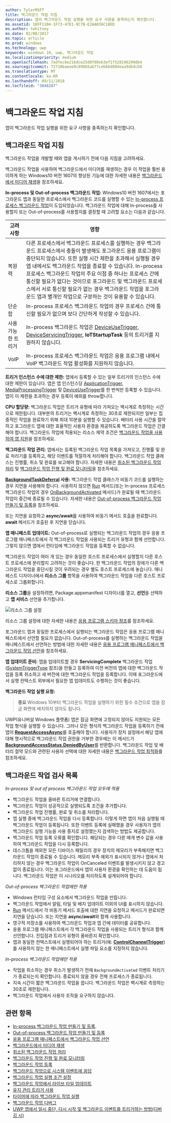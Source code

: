 ```yaml
---
author: TylerMSFT
title: 백그라운드 작업 지침
description: 앱이 백그라운드 작업 실행을 위한 요구 사항을 충족하는지 확인합니다.
ms.assetid: 18FF1104-1F73-47E1-9C7B-E2AA036C18ED
ms.author: twhitney
ms.date: 02/08/2017
ms.topic: article
ms.prod: windows
ms.technology: uwp
keywords: windows 10, uwp, 백그라운드 작업
ms.localizationpriority: medium
ms.openlocfilehash: 7adfecbe216dce25d0f80eb3ef1f528196299db4
ms.sourcegitcommit: 72710baeee8c898b5ab77ceb66d884eaa9db4cb8
ms.translationtype: MT
ms.contentlocale: ko-KR
ms.lasthandoff: 09/11/2018
ms.locfileid: "3846287"
---
```

# <a name="guidelines-for-background-tasks"></a>백그라운드 작업 지침


앱이 백그라운드 작업 실행을 위한 요구 사항을 충족하는지 확인합니다.

## <a name="background-task-guidance"></a>백그라운드 작업 지침

백그라운드 작업을 개발할 때와 앱을 게시하기 전에 다음 지침을 고려하세요.

백그라운드 작업을 사용하여 백그라운드에서 미디어를 재생하는 경우 이 작업을 훨씬 용이하게 하는 Windows10 버전 1607의 향상된 기능에 대한 자세한 내용은 [백그라운드에서 미디어 재생](https://msdn.microsoft.com/windows/uwp/audio-video-camera/background-audio)을 참조하세요.

**In-process 및 Out-of-process 백그라운드 작업:** Windows10 버전 1607에서는 포그라운드 앱과 동일한 프로세스에서 백그라운드 코드를 실행할 수 있는 [In-process 프로세스 백그라운드 작업](create-and-register-an-inproc-background-task.md)이 도입되었습니다. 백그라운드 작업에 대해 In-process를 사용할지 또는 Out-of-process를 사용할지를 결정할 때 고려할 요소는 다음과 같습니다.

|고려 사항 | 영향 |
|--------------|--------|
|복원력   | 다른 프로세스에서 백그라운드 프로세스를 실행하는 경우 백그라운드 프로세스에서 충돌이 발생해도 포그라운드 응용 프로그램이 중단되지 않습니다. 또한 실행 시간 제한을 초과해서 실행될 경우 앱 내에서도 백그라운드 작업을 종료할 수 있습니다. In-process 프로세스 백그라운드 작업의 주요 이점 중 하나는 프로세스 간에 통신할 필요가 없다는 것이므로 포그라운드 및 백그라운드 프로세스에서 서로 통신할 필요가 없는 경우 백그라운드 작업을 포그라운드 앱과 별개인 작업으로 구분하는 것이 유용할 수 있습니다. |
|단순함    | In-process 프로세스 백그라운드 작업의 경우 프로세스 간에 통신할 필요가 없으며 보다 간단하게 작성할 수 있습니다.  |
|사용 가능한 트리거 | In-process 백그라운드 작업은 [DeviceUseTrigger](https://msdn.microsoft.com/library/windows/apps/windows.applicationmodel.background.deviceusetrigger.aspx?f=255&MSPPError=-2147217396), [DeviceServicingTrigger](https://msdn.microsoft.com/library/windows/apps/windows.applicationmodel.background.deviceservicingtrigger.aspx), **IoTStartupTask** 등의 트리거를 지원하지 않습니다. |
|VoIP | In-process 프로세스 백그라운드 작업은 응용 프로그램 내에서 VoIP 백그라운드 작업 활성화를 지원하지 않습니다. |  

**트리거 인스턴스 수에 대한 제한:** 앱에서 등록할 수 있는 일부 트리거의 인스턴스 수에 대한 제한이 있습니다. 앱은 앱 인스턴스당 [ApplicationTrigger](https://docs.microsoft.com/uwp/api/Windows.ApplicationModel.Background.ApplicationTrigger), [MediaProcessingTrigger](https://docs.microsoft.com/uwp/api/windows.applicationmodel.background.mediaprocessingtrigger) 및 [DeviceUseTrigger](https://msdn.microsoft.com/library/windows/apps/windows.applicationmodel.background.deviceusetrigger.aspx?f=255&MSPPError=-2147217396)를 한 번씩만 등록할 수 있습니다. 앱이 이 제한을 초과하는 경우 등록이 예외를 throw합니다.

**CPU 할당량:** 백그라운드 작업은 트리거 유형에 따라 가져오는 벽시계로 측정하는 시간으로 제한됩니다. 대부분의 트리거는 벽시계로 측정하는 30초로 제한되지만 일부는 집중적인 작업을 완료하기 위해 최대 10분을 실행할 수 있습니다. 배터리 사용 시간을 절약하고 포그라운드 앱에 대한 효율적인 사용자 환경을 제공하도록 백그라운드 작업은 간결해야 합니다. 백그라운드 작업에 적용되는 리소스 제약 조건은 [백그라운드 작업을 사용하여 앱 지원](support-your-app-with-background-tasks.md)을 참조하세요.

**백그라운드 작업 관리:** 앱에서는 등록된 백그라운드 작업 목록을 가져오고, 진행률 및 완료 처리기를 등록하고, 해당 이벤트를 적절하게 처리해야 합니다. 백그라운드 작업 클래스는 진행률, 취소 및 완료를 보고해야 합니다. 자세한 내용은 [취소된 백그라운드 작업 처리](handle-a-cancelled-background-task.md) 및 [백그라운드 작업 진행 및 완료 모니터링](monitor-background-task-progress-and-completion.md)을 참조하세요.

**[BackgroundTaskDeferral](https://msdn.microsoft.com/library/windows/apps/hh700499) 사용:** 백그라운드 작업 클래스가 비동기 코드를 실행하는 경우 지연을 사용해야 합니다. 사용하지 않으면 [Run](https://msdn.microsoft.com/library/windows/apps/windows.applicationmodel.background.ibackgroundtask.run.aspx) 메서드(또는 In-process 프로세스 백그라운드 작업의 경우 [OnBackgroundActivated](https://msdn.microsoft.com/library/windows/apps/windows.ui.xaml.application.onbackgroundactivated.aspx) 메서드)가 완료될 때 백그라운드 작업이 중간에 종료될 수 있습니다. 자세한 내용은 [Out-of-process 백그라운드 작업 만들기 및 등록](create-and-register-a-background-task.md)을 참조하세요.

또는 지연을 요청하고 **async/await**를 사용하여 비동기 메서드 호출을 완료합니다. **await** 메서드가 호출된 후 지연을 닫습니다.

**앱 매니페스트 업데이트:** Out-of-process로 실행되는 백그라운드 작업의 경우 응용 프로그램 매니페스트에서 각 백그라운드 작업을 사용되는 트리거 유형과 함께 선언합니다. 그렇지 않으면 앱에서 런타임에 백그라운드 작업을 등록할 수 없습니다.

백그라운드 작업이 여러 개 있는 경우 동일한 호스트 프로세스에서 실행할지 다른 호스트 프로세스에 분리할지 고려하는 것이 좋습니다. 한 백그라운드 작업의 장애가 다른 백그라운드 작업을 중단시킬 것이 우려되는 경우 별도 호스트 프로세스에 놓습니다.  매니페스트 디자이너에서 **리소스 그룹** 항목을 사용하여 백그라운드 작업을 다른 호스트 프로세스로 그룹화합니다. 

**리소스 그룹**을 설정하려면, Package.appxmanifest 디자이너를 열고, **선언**을 선택하고 **앱 서비스** 선언을 추가합니다.

![리소스 그룹 설정](images/resourcegroup.png)

리소스 그룹 설정에 대한 자세한 내용은 [응용 프로그램 스키마 참조](https://docs.microsoft.com/uwp/schemas/appxpackage/uapmanifestschema/element-application)를 참조하세요.

포그라운드 앱과 동일한 프로세스에서 실행되는 백그라운드 작업은 응용 프로그램 매니페스트에서 선언할 필요가 없습니다. Out-of-process를 실행하는 백그라운드 작업을 매니페스트에서 선언하는 방법에 대한 자세한 내용은 [응용 프로그램 매니페스트에서 백그라운드 작업 선언](declare-background-tasks-in-the-application-manifest.md)을 참조하세요.

**앱 업데이트 준비:** 앱을 업데이트할 경우 **ServicingComplete** 백그라운드 작업([SystemTriggerType](https://msdn.microsoft.com/library/windows/apps/br224839) 참조)을 만들고 등록하여 이전 버전의 앱에 대한 백그라운드 작업을 등록 취소하고 새 버전에 대한 백그라운드 작업을 등록합니다. 이때 포그라운드에서 실행 컨텍스트 외부에서 필요한 앱 업데이트도 수행하는 것이 좋습니다.

**백그라운드 작업 실행 요청:**

> **중요** Windows 10부터 백그라운드 작업을 실행하기 위한 필수 조건으로 앱을 잠금 화면에 배치하지 않아도 됩니다.

UWP(유니버설 Windows 플랫폼) 앱은 잠금 화면에 고정되지 않아도 지원되는 모든 작업 형식을 실행할 수 있습니다. 그러나 모든 형식의 백그라운드 작업을 등록하기 전에 앱이 [**RequestAccessAsync**](https://msdn.microsoft.com/library/windows/apps/hh700485)를 호출해야 합니다. 사용자가 장치 설정에서 해당 앱에 대해 명시적으로 백그라운드 작업 권한을 거부한 경우에는 이 메서드가 [**BackgroundAccessStatus.DeniedByUser**](https://msdn.microsoft.com/library/windows/apps/hh700439)를 반환합니다. 백그라운드 작업 및 배터리 절약 모드와 관련된 사용자 선택에 대한 자세한 내용은 [백그라운드 작업 최적화](https://docs.microsoft.com/windows/uwp/debug-test-perf/optimize-background-activity)를 참조하세요. 
## <a name="background-task-checklist"></a>백그라운드 작업 검사 목록

*In-process 및 out of process 백그라운드 작업 모두에 적용*

-   백그라운드 작업을 올바른 트리거에 연결합니다.
-   백그라운드 작업이 성공적으로 실행되도록 조건을 추가합니다.
-   백그라운드 작업 진행률, 완료 및 취소를 처리합니다.
-   앱 실행 중에 백그라운드 작업을 다시 등록합니다. 이렇게 하면 앱이 처음 실행될 때 백그라운드 작업이 등록됩니다. 또한 이벤트 등록에 실패했을 경우 사용자가 앱의 백그라운드 실행 기능을 사용 중지로 설정했는지 검색하는 방법도 제공합니다.
-   백그라운드 작업 등록 오류를 확인합니다. 해당되는 경우 다른 매개 변수 값을 사용하여 백그라운드 작업을 다시 등록합니다.
-   데스크톱을 제외한 모든 디바이스 패밀리의 경우 장치의 메모리가 부족해지면 백그라운드 작업이 종료될 수 있습니다. 메모리 부족 예외가 표시되지 않거나 앱에서 처리하지 않는 경우 백그라운드 작업이 OnCanceled 이벤트를 발생시키지 않고 경고 없이 종료됩니다. 이는 포그라운드에서 앱의 사용자 환경을 확인하는 데 도움이 됩니다. 백그라운드 작업은 이 시나리오를 처리하도록 설계되어야 합니다.

*Out-of-process 백그라운드 작업에만 적용*

-   Windows 런타임 구성 요소에서 백그라운드 작업을 만듭니다.
-   백그라운드 작업에서 알림, 타일 및 배지 업데이트 이외의 UI를 표시하지 않습니다.
-   [Run](https://msdn.microsoft.com/library/windows/apps/windows.applicationmodel.background.ibackgroundtask.run.aspx) 메서드에서 각 비동기 메서드 호출에 대한 지연을 요청하고 메서드가 완료되면 지연을 닫습니다. 또는 지연을 **async/await**와 함께 사용합니다.
-   영구적 저장소를 사용하여 백그라운드 작업과 앱 간에 데이터를 공유합니다.
-   응용 프로그램 매니페스트에서 각 백그라운드 작업을 사용되는 트리거 형식과 함께 선언합니다. 진입점과 트리거 유형이 올바른지 확인합니다.
-   앱과 동일한 컨텍스트에서 실행되어야 하는 트리거(예: [**ControlChannelTrigger**](https://msdn.microsoft.com/library/windows/apps/hh701032))를 사용하지 않는 한 매니페스트에서 실행 파일 요소를 지정하지 않습니다.

*In-process 백그라운드 작업에만 적용*

- 작업을 취소하는 경우 취소가 발생하기 전에 `BackgroundActivated` 이벤트 처리기가 종료되는지 확인합니다. 종료되지 않을 경우 전체 프로세스가 종료됩니다.
-   지속 시간이 짧은 백그라운드 작업을 씁니다. 백그라운드 작업은 벽시계로 측정하는 30초로 제한됩니다.
-   백그라운드 작업에서 사용자 조작을 요구하지 않습니다.

## <a name="related-topics"></a>관련 항목

* [In-process 백그라운드 작업 만들기 및 등록](create-and-register-an-inproc-background-task.md).
* [Out-of-process 백그라운드 작업 만들기 및 등록](create-and-register-a-background-task.md)
* [응용 프로그램 매니페스트에서 백그라운드 작업 선언](declare-background-tasks-in-the-application-manifest.md)
* [백그라운드에서 미디어 재생](https://msdn.microsoft.com/windows/uwp/audio-video-camera/background-audio)
* [취소된 백그라운드 작업 처리](handle-a-cancelled-background-task.md)
* [백그라운드 작업 진행 및 완료 모니터링](monitor-background-task-progress-and-completion.md)
* [백그라운드 작업 등록](register-a-background-task.md)
* [백그라운드 작업으로 시스템 이벤트에 응답](respond-to-system-events-with-background-tasks.md)
* [백그라운드 작업 실행 조건 설정](set-conditions-for-running-a-background-task.md)
* [백그라운드 작업에서 라이브 타일 업데이트](update-a-live-tile-from-a-background-task.md)
* [유지 관리 트리거 사용](use-a-maintenance-trigger.md)
* [타이머에 따라 백그라운드 작업 실행](run-a-background-task-on-a-timer-.md)
* [백그라운드 작업 디버그](debug-a-background-task.md)
* [UWP 앱에서 일시 중단, 다시 시작 및 백그라운드 이벤트를 트리거하는 방법(디버깅 시)](http://go.microsoft.com/fwlink/p/?linkid=254345)

 

 
